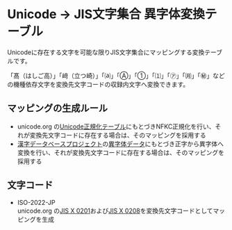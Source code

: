 # Unicode → JIS文字集合 異字体変換テーブル

Unicodeに存在する文字を可能な限りJIS文字集合にマッピングする変換テーブルです。

「髙（はしご高）」「﨑（立つ崎）」「⒜」「Ⓐ」「①」「⑴」「㋐」「㈪」「㊙」などの機種依存文字を変換先文字コードの収録内文字へ変換できます。

## マッピングの生成ルール

* unicode.org の[Unicode正規化テーブル](http://unicode.org/Public/10.0.0/ucd/NormalizationTest.txt)にもとづきNFKC正規化を行い、それが変換先文字コードに存在する場合は、そのマッピングを採用する
* [漢字データベースプロジェクト](http://kanji-database.sourceforge.net/)の[異字体データ](https://github.com/cjkvi/cjkvi-variants)にもとづき正字から異字体へ変換を行い、それが変換先文字コードに存在する場合は、そのマッピングを採用する

## 文字コード

* ISO-2022-JP  
unicode.org の[JIS X 0201](http://unicode.org/Public/MAPPINGS/OBSOLETE/EASTASIA/JIS/JIS0201.TXT)および[JIS X 0208](http://unicode.org/Public/MAPPINGS/OBSOLETE/EASTASIA/JIS/JIS0208.TXT)を変換先文字コードとしてマッピングを生成
